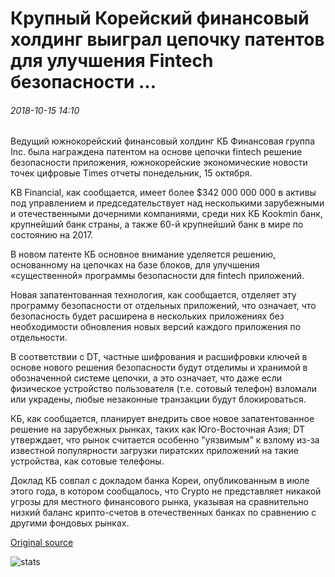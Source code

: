 # Крупный Корейский финансовый холдинг выиграл цепочку патентов для улучшения Fintech безопасности ...

###### 2018-10-15 14:10

Ведущий южнокорейский финансовый холдинг КБ Финансовая группа Inc. была награждена патентом на основе цепочки fintech решение безопасности приложения, южнокорейские экономические новости точек цифровые Times отчеты понедельник, 15 октября.

KB Financial, как сообщается, имеет более $342 000 000 000 в активы под управлением и председательствует над несколькими зарубежными и отечественными дочерними компаниями, среди них КБ Kookmin банк, крупнейший банк страны, а также 60-й крупнейший банк в мире по состоянию на 2017.

В новом патенте КБ основное внимание уделяется решению, основанному на цепочках на базе блоков, для улучшения «существенной» программы безопасности для fintech приложений.

Новая запатентованная технология, как сообщается, отделяет эту программу безопасности от отдельных приложений, что означает, что безопасность будет расширена в нескольких приложениях без необходимости обновления новых версий каждого приложения по отдельности.

В соответствии с DT, частные шифрования и расшифровки ключей в основе нового решения безопасности будут отделимы и хранимой в обозначенной системе цепочки, а это означает, что даже если физическое устройство пользователя (т.е. сотовый телефон) взломали или украдены, любые незаконные транзакции будут блокироваться.

КБ, как сообщается, планирует внедрить свое новое запатентованное решение на зарубежных рынках, таких как Юго-Восточная Азия; DT утверждает, что рынок считается особенно "уязвимым" к взлому из-за известной популярности загрузки пиратских приложений на такие устройства, как сотовые телефоны.

Доклад КБ совпал с докладом банка Кореи, опубликованным в июле этого года, в котором сообщалось, что Crypto не представляет никакой угрозы для местного финансового рынка, указывая на сравнительно низкий баланс крипто-счетов в отечественных банках по сравнению с другими фондовых рынках.

[Original source](https://cointelegraph.com/news/major-korean-financial-holding-company-wins-blockchain-patent-for-improved-fintech-security)

![stats](https://c.statcounter.com/11760860/0/a89fa40b/1/ "stats")